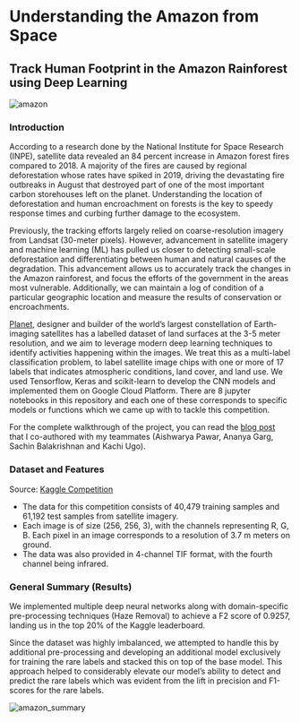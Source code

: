 # Understanding the Amazon from Space
## Track Human Footprint in the Amazon Rainforest using Deep Learning
![amazon](https://user-images.githubusercontent.com/44115595/72654116-a4500d80-3953-11ea-8759-b05636dce66a.jpg)

### Introduction

According to a research done by the National Institute for Space Research (INPE), satellite data revealed an 84 percent increase in Amazon forest fires compared to 2018. A majority of the fires are caused by regional deforestation whose rates have spiked in 2019, driving the devastating fire outbreaks in August that destroyed part of one of the most important carbon storehouses left on the planet. Understanding the location of deforestation and human encroachment on forests is the key to speedy response times and curbing further damage to the ecosystem.

Previously, the tracking efforts largely relied on coarse-resolution imagery from Landsat (30-meter pixels). However, advancement in satellite imagery and machine learning (ML) has pulled us closer to detecting small-scale deforestation and differentiating between human and natural causes of the degradation.
This advancement allows us to accurately track the changes in the Amazon rainforest, and focus the efforts of the government in the areas most vulnerable. Additionally, we  can maintain a log of condition of a particular geographic location and measure the results of conservation or encroachments.

[Planet](https://www.planet.com/), designer and builder of the world’s largest constellation of Earth-imaging satellites has a labelled dataset of land surfaces at the 3-5 meter resolution, and we aim to leverage modern deep learning techniques to identify activities happening within the images. We treat this as a multi-label classification problem, to label satellite image chips with one or more of 17 labels that indicates atmospheric conditions, land cover, and land use. We used Tensorflow, Keras and scikit-learn to develop the CNN models and implemented them on Google Cloud Platform. There are 8 jupyter notebooks in this repository and each one of these corresponds to specific models or functions which we came up with to tackle this competition.

For the complete walkthrough of the project, you can read the [blog post](https://medium.com/@ananya.garg197/can-deep-learning-save-the-amazon-rainforest-dee3602d9d80) that I co-authored with my teammates (Aishwarya Pawar, Ananya Garg, Sachin Balakrishnan and Kachi Ugo).

### Dataset and Features
Source: [Kaggle Competition](https://www.kaggle.com/c/planet-understanding-the-amazon-from-space/data)
* The data for this competition consists of 40,479 training samples and 61,192 test samples from satellite imagery. 
* Each image is of size (256, 256, 3), with the channels representing R, G, B. Each pixel in an image corresponds to a resolution of 3.7 m meters on ground. 
* The data was also provided in 4-channel TIF format, with the fourth channel being infrared. 

### General Summary (Results)
We implemented multiple deep neural networks along with domain-specific pre-processing techniques (Haze Removal) to achieve a F2 score of 0.9257, landing us in the top 20% of the Kaggle leaderboard.

Since the dataset was highly imbalanced, we attempted to handle this by additional pre-processing and developing an additional model exclusively for training the rare labels and stacked this on top of the base model. This approach helped to considerably elevate our model’s ability to detect and predict the rare labels which was evident from the lift in precision and F1-scores for the rare labels.

![amazon_summary](https://user-images.githubusercontent.com/44115595/72654848-ffcfca80-3956-11ea-953c-435225811a38.png)

#
